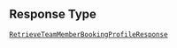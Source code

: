 ## Response Type

[`RetrieveTeamMemberBookingProfileResponse`](../../doc/models/retrieve-team-member-booking-profile-response.md)
